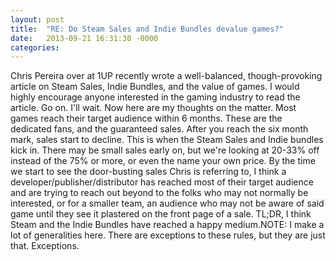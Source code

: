 ```yaml
---
layout: post
title:  "RE: Do Steam Sales and Indie Bundles devalue games?"
date:   2013-09-21 16:31:30 -0000
categories:
---
```


Chris Pereira over at 1UP recently wrote a well-balanced, though-provoking article on Steam Sales, Indie Bundles, and the value of games. I would highly encourage anyone interested in the gaming industry to read the article. Go on. I'll wait.
Now here are my thoughts on the matter. Most games reach their target audience within 6 months. These are the dedicated fans, and the guaranteed sales. After you reach the six month mark, sales start to decline. This is when the Steam Sales and Indie bundles kick in. There may be small sales early on, but we're looking at 20-33% off instead of the 75% or more, or even the name your own price. By the time we start to see the door-busting sales Chris is referring to, I think a developer/publisher/distributor has reached most of their target audience and are trying to reach out beyond to the folks who may not normally be interested, or for a smaller team, an audience who may not be aware of said game until they see it plastered on the front page of a sale. TL;DR, I think Steam and the Indie Bundles have reached a happy medium.NOTE: I make a lot of generalities here. There are exceptions to these rules, but they are just that. Exceptions.
